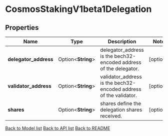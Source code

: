 # CosmosStakingV1beta1Delegation

## Properties

Name | Type | Description | Notes
------------ | ------------- | ------------- | -------------
**delegator_address** | Option<**String**> | delegator_address is the bech32-encoded address of the delegator. | [optional]
**validator_address** | Option<**String**> | validator_address is the bech32-encoded address of the validator. | [optional]
**shares** | Option<**String**> | shares define the delegation shares received. | [optional]

[Back to Model list](../README.md#documentation-for-models) [Back to API list](../README.md#documentation-for-api-endpoints) [Back to README](../README.md)


